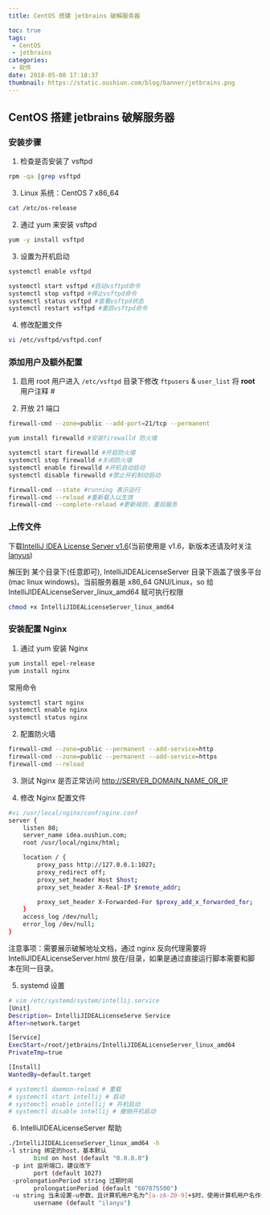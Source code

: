 ```yaml
---
title: CentOS 搭建 jetbrains 破解服务器

toc: true
tags:
 - CentOS
 - jetbrains
categories:
 - 软件
date: 2018-05-08 17:18:37
thumbnail: https://static.oushiun.com/blog/banner/jetbrains.png
---
```


## CentOS 搭建 jetbrains 破解服务器

<!-- more -->

### 安装步骤

1.  检查是否安装了 vsftpd

``` bash
rpm -qa |grep vsftpd
```

3.  Linux 系统：CentOS 7 x86_64

``` bash
cat /etc/os-release
```

2.  通过 yum 来安装 vsftpd

``` bash
yum -y install vsftpd
```

3.  设置为开机启动

``` bash
systemctl enable vsftpd

systemctl start vsftpd #启动vsftpd命令
systemctl stop vsftpd #停止vsftpd命令
systemctl status vsftpd #查看vsftpd状态
systemctl restart vsftpd #重启vsftpd命令
```

4.  修改配置文件

``` bash
vi /etc/vsftpd/vsftpd.conf
```

### 添加用户及额外配置

1.  启用 root 用户进入 `/etc/vsftpd` 目录下修改 `ftpusers` & `user_list`
    将 **root** 用户注释 #

2.  开放 21 端口

``` bash
firewall-cmd --zone=public --add-port=21/tcp --permanent
```

``` bash
yum install firewalld #安装firewalld 防火墙

systemctl start firewalld #开启防火墙
systemctl stop firewalld #关闭防火墙
systemctl enable firewalld #开机自动启动
systemctl disable firewalld #禁止开机制动启动

firewall-cmd --state #running 表示运行
firewall-cmd --reload #重新载入以生效
firewall-cmd --complete-reload #更新规则，重启服务
```

### 上传文件

下载[IntelliJ IDEA License Server v1.6](http://blog.lanyus.com/archives/326.html)(当前使用是 v1.6，新版本还请及时关注[lanyus](http://blog.lanyus.com/))

解压到 某个目录下(任意即可), IntelliJIDEALicenseServer 目录下涵盖了很多平台(mac linux windows)。当前服务器是 x86_64 GNU/Linux，so 给 IntelliJIDEALicenseServer_linux_amd64 赋可执行权限

``` bash
chmod +x IntelliJIDEALicenseServer_linux_amd64
```

### 安装配置 Nginx

1.  通过 yum 安装 Nginx

``` bash
yum install epel-release
yum install nginx
```

常用命令

``` bash
systemctl start nginx
systemctl enable nginx
systemctl status nginx
```

2.  配置防火墙

``` bash
firewall-cmd --zone=public --permanent --add-service=http
firewall-cmd --zone=public --permanent --add-service=https
firewall-cmd --reload
```

3.  测试 Nginx 是否正常访问
    [http://SERVER_DOMAIN_NAME_OR_IP ](http://SERVER_DOMAIN_NAME_OR_IP)

4.  修改 Nginx 配置文件

``` bash
#vi /usr/local/nginx/conf/nginx.conf
server {
    listen 80;
    server_name idea.oushiun.com;
    root /usr/local/nginx/html;

    location / {
        proxy_pass http://127.0.0.1:1027;
        proxy_redirect off;
        proxy_set_header Host $host;
        proxy_set_header X-Real-IP $remote_addr;

        proxy_set_header X-Forwarded-For $proxy_add_x_forwarded_for;
    }
    access_log /dev/null;
    error_log /dev/null;
}
```

注意事项：需要展示破解地址文档，通过 nginx 反向代理需要将 IntelliJIDEALicenseServer.html 放在/目录，如果是通过直接运行脚本需要和脚本在同一目录。

5.  systemd 设置

``` bash
# vim /etc/systemd/system/intellij.service
[Unit]
Description= IntelliJIDEALicenseServe Service
After=network.target

[Service]
ExecStart=/root/jetbrains/IntelliJIDEALicenseServer_linux_amd64
PrivateTmp=true

[Install]
WantedBy=default.target

# systemctl daemon-reload # 重载
# systemctl start intellij # 启动
# systemctl enable intellij # 开机启动
# systemctl disable intellij # 撤销开机启动
```

6.  IntelliJIDEALicenseServer 帮助

``` bash
./IntelliJIDEALicenseServer_linux_amd64 -h
-l string 绑定的host，基本默认
       bind on host (default "0.0.0.0")
 -p int 监听端口，建议改下
       port (default 1027)
 -prolongationPeriod string 过期时间
       prolongationPeriod (default "607875500")
 -u string 当未设置-u参数，且计算机用户名为^[a-zA-Z0-9]+$时，使用计算机用户名作为idea用户名
       username (default "ilanyu")
```
